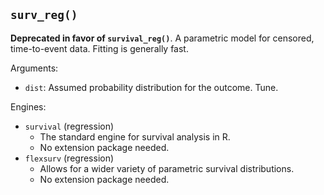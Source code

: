 ## `surv_reg()`

**Deprecated in favor of `survival_reg()`**. A parametric model for censored, time-to-event data. Fitting is generally fast.

Arguments:
* `dist`: Assumed probability distribution for the outcome. Tune.

Engines:
* `survival` (regression)
    - The standard engine for survival analysis in R.
    - No extension package needed.
* `flexsurv` (regression)
    - Allows for a wider variety of parametric survival distributions.
    - No extension package needed.


